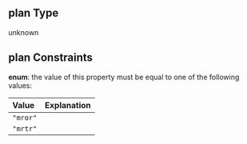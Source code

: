 ## plan Type

unknown

## plan Constraints

**enum**: the value of this property must be equal to one of the following values:

| Value    | Explanation |
| :------- | :---------- |
| `"mror"` |             |
| `"mrtr"` |             |
